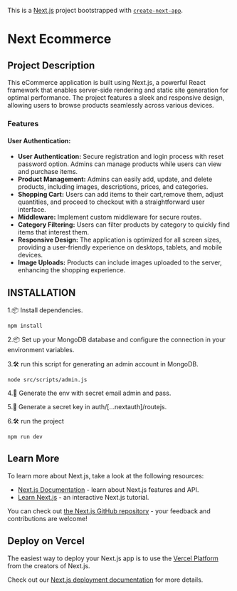 This is a [Next.js](https://nextjs.org/) project bootstrapped with [`create-next-app`](https://github.com/vercel/next.js/tree/canary/packages/create-next-app).

# Next Ecommerce 

## Project Description

This eCommerce application is built using Next.js, a powerful React framework that enables server-side rendering and static site generation for optimal performance. The project features a sleek and responsive design, allowing users to browse products seamlessly across various devices.

### Features

#### User Authentication: 
- **User Authentication:** Secure registration and login process with reset password option. Admins can manage products while users can view and purchase items.
- **Product Management:** Admins can easily add, update, and delete products, including images, descriptions, prices, and categories.
- **Shopping Cart:** Users can add items to their cart,remove them, adjust quantities, and proceed to checkout with a straightforward user interface.
- **Middleware:** Implement custom middleware for secure routes.
- **Category Filtering:** Users can filter products by category to quickly find items that interest them.
- **Responsive Design:** The application is optimized for all screen sizes, providing a user-friendly experience on desktops, tablets, and mobile devices.
- **Image Uploads:** Products can include images uploaded to the server, enhancing the shopping experience.


## INSTALLATION
1.📦 Install dependencies.
```
npm install
```
2.📦 Set up your MongoDB database and configure the connection in your environment variables.

3.🛠️ run this script for generating an admin account in MongoDB.
```
node src/scripts/admin.js
```
4.🔑 Generate the env with secret email admin and pass.

5.🔑 Generate a secret key in auth/[...nextauth]/routejs.

6.🛠️ run the project
```
npm run dev
```



## Learn More

To learn more about Next.js, take a look at the following resources:

- [Next.js Documentation](https://nextjs.org/docs) - learn about Next.js features and API.
- [Learn Next.js](https://nextjs.org/learn) - an interactive Next.js tutorial.

You can check out [the Next.js GitHub repository](https://github.com/vercel/next.js/) - your feedback and contributions are welcome!

## Deploy on Vercel

The easiest way to deploy your Next.js app is to use the [Vercel Platform](https://vercel.com/new?utm_medium=default-template&filter=next.js&utm_source=create-next-app&utm_campaign=create-next-app-readme) from the creators of Next.js.

Check out our [Next.js deployment documentation](https://nextjs.org/docs/deployment) for more details.
